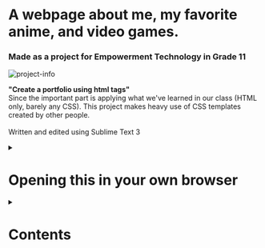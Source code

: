 # A webpage about me, my favorite anime, and video games.
### **Made as a project for Empowerment Technology in Grade 11** <br>
![project-info](https://github.com/lirrnaiad/weebpage/assets/99702949/560c849d-413e-446a-99cc-8e7f087dc1af)

**"Create a portfolio using html tags"** <br>
Since the important part is applying what we've learned in our class (HTML only, barely any CSS). This project makes heavy use of CSS templates created by other people. <br>
<br>
Written and edited using Sublime Text 3

<details>
<summary> <h1> Opening this in your own browser</h1> </summary>

## Compatibility
This project was made for desktop (PC and Laptop) viewing only! <br>
This website will break in mobile and tablet.

Browsers in which this project will work include:
* Google Chrome (recommended)
* Microsoft Edge
* Brave
* Mozilla Firefox

## Downloading the assets
1. Open this repository (If you're seeing this, you probably already did). <br>
2. At the right side of the page, click on **"Webpage"** on the Releases section below the About section.
![howto-1](https://github.com/lirrnaiad/weebpage/assets/99702949/ef7a89b4-58e5-4975-9425-c609b9141434)
3. Under **Assets**, click on **"webpage.zip"**. This will download the assets to your computer. The files are safe and in no way contain malicious content.
![howto-2](https://github.com/lirrnaiad/weebpage/assets/99702949/fb5a1f5b-5131-4dda-97a3-ddf8df39d8b9)
4. Once the download is finished, open your file explorer. Right click on the file and click **"Extract All"**.
![howto-3](https://github.com/lirrnaiad/weebpage/assets/99702949/4b287e62-54d4-4319-8cb7-66a66b6c0622)
5. Choose where you want to extract the files, then click **"Extract"**.
![howto-4](https://github.com/lirrnaiad/weebpage/assets/99702949/0aac269c-1514-47fb-8e63-c928fc560036)
6. Once the files have been extracted, open the extracted folder and open **"index.html"**
![howto-5](https://github.com/lirrnaiad/weebpage/assets/99702949/1f932b52-cf5f-417f-bfda-f9e28ac7ac27)

**OPTIONAL** <br>
Instead of opening it right away, you can open **index.html** with Google Chrome, which will ensure full functionality.
![howto-6](https://github.com/lirrnaiad/weebpage/assets/99702949/854197f4-f83e-47e2-a420-6313f2ec3984)

</details>

<details>
<summary> <h1>Contents</h1> </summary>
  
## ⚠️ Only 1 page, all of the links redirect to another site!
![header](https://github.com/lirrnaiad/weebpage/assets/99702949/24cf443b-66fe-45e0-9187-24315c12adc6)
### The header contains the following:
1. Socials
2. Favorite Anime
3. Favorite Games

**All of which redirect to their respective sites.**
* The "Socials" section will redirect to... their respective sites. Yep.
* The "Favorite Anime" section will redirect to their respective [MyAnimeList](https://myanimelist.net/) pages.
* The "Favorite Games" section will redirect to their respective [Steam](https://store.steampowered.com/) pages.


## About Me
![about-me](https://github.com/lirrnaiad/weebpage/assets/99702949/41fc1b22-fc08-40b5-80c7-e2c713c50625)
This project contains a short "about me" section that introduces the "different parts" of me.
At the time of writing this documentation (2 years later), I find it a bit cringe now but for the sake of preservation I'll keep it as is.


## Carousels
### This project contains two interactible carousels which can be interacted using the arrow icons (<) and (>).
![carousel1](https://github.com/lirrnaiad/weebpage/assets/99702949/32da6891-0d6d-460f-b001-4c7ec6a0a4f6)
The first carousel at the top is a slideshow of my top 5 anime (at the time). <br>
This carousel will auto-move after 5 seconds and move to the next image. <br>
<br>

![carousel2](https://github.com/lirrnaiad/weebpage/assets/99702949/78ae8537-4d23-49ae-a5f2-238ad2905a7b)
The second carousel at the bottom is a slide of the seasonal anime that were airing at the time of creating this project. <br>
<b>You can click on the images on both carousels and it will redirect to their respective MyAnimeList pages.</b>


## (Not So Latest) News
![news1](https://github.com/lirrnaiad/weebpage/assets/99702949/574e4ba2-dd4a-44f2-9eb2-8a9ddd038e39)
![news2](https://github.com/lirrnaiad/weebpage/assets/99702949/4ab3ef0e-72a1-4655-89a9-698ddd8bc6df)
This project contains two news articles I considered at the time of making this project very exciting. <br>
2 years later, they're unfortunately still not finished yet. <br>
I look forward to them up to this day, though!

</details>
